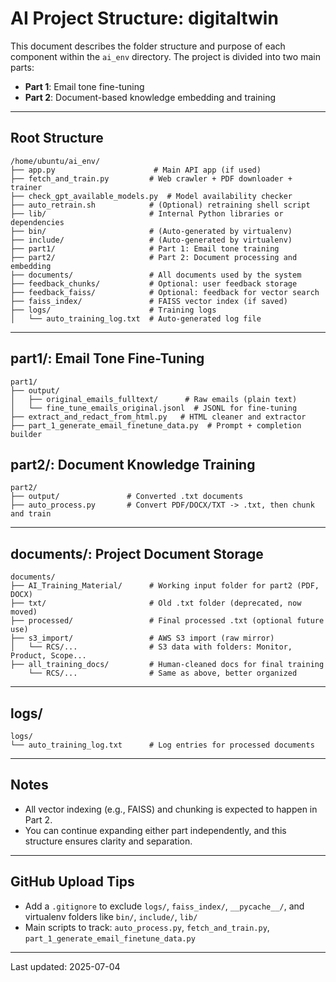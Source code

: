 # AI Project Structure: digitaltwin

This document describes the folder structure and purpose of each component within the `ai_env` directory. The project is divided into two main parts:

- **Part 1**: Email tone fine-tuning
- **Part 2**: Document-based knowledge embedding and training

---

## Root Structure

```
/home/ubuntu/ai_env/
├── app.py                      # Main API app (if used)
├── fetch_and_train.py         # Web crawler + PDF downloader + trainer
├── check_gpt_available_models.py  # Model availability checker
├── auto_retrain.sh            # (Optional) retraining shell script
├── lib/                       # Internal Python libraries or dependencies
├── bin/                       # (Auto-generated by virtualenv)
├── include/                   # (Auto-generated by virtualenv)
├── part1/                     # Part 1: Email tone training
├── part2/                     # Part 2: Document processing and embedding
├── documents/                 # All documents used by the system
├── feedback_chunks/           # Optional: user feedback storage
├── feedback_faiss/            # Optional: feedback for vector search
├── faiss_index/               # FAISS vector index (if saved)
├── logs/                      # Training logs
│   └── auto_training_log.txt  # Auto-generated log file
```

---

## part1/: Email Tone Fine-Tuning

```
part1/
├── output/
│   ├── original_emails_fulltext/      # Raw emails (plain text)
│   └── fine_tune_emails_original.jsonl  # JSONL for fine-tuning
├── extract_and_redact_from_html.py   # HTML cleaner and extractor
├── part_1_generate_email_finetune_data.py  # Prompt + completion builder
```

## part2/: Document Knowledge Training

```
part2/
├── output/               # Converted .txt documents
├── auto_process.py       # Convert PDF/DOCX/TXT -> .txt, then chunk and train
```

---

## documents/: Project Document Storage

```
documents/
├── AI_Training_Material/      # Working input folder for part2 (PDF, DOCX)
├── txt/                       # Old .txt folder (deprecated, now moved)
├── processed/                 # Final processed .txt (optional future use)
├── s3_import/                 # AWS S3 import (raw mirror)
│   └── RCS/...                # S3 data with folders: Monitor, Product, Scope...
├── all_training_docs/         # Human-cleaned docs for final training
    └── RCS/...                # Same as above, better organized
```

---

## logs/

```
logs/
└── auto_training_log.txt      # Log entries for processed documents
```

---

## Notes

- All vector indexing (e.g., FAISS) and chunking is expected to happen in Part 2.
- You can continue expanding either part independently, and this structure ensures clarity and separation.

---

## GitHub Upload Tips

- Add a `.gitignore` to exclude `logs/`, `faiss_index/`, `__pycache__/`, and virtualenv folders like `bin/`, `include/`, `lib/`
- Main scripts to track: `auto_process.py`, `fetch_and_train.py`, `part_1_generate_email_finetune_data.py`

---

Last updated: 2025-07-04

